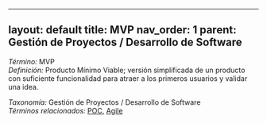 
---
layout: default
title: MVP
nav_order: 1
parent: Gestión de Proyectos / Desarrollo de Software
---

*Término:* MVP  
*Definición:* Producto Mínimo Viable; versión simplificada de un producto con suficiente funcionalidad para atraer a los primeros usuarios y validar una idea.

*Taxonomía:* Gestión de Proyectos / Desarrollo de Software  
*Términos relacionados:* [POC](https://maleniski.github.io/diccionario-angl-tec-mx/docs/alfabeticamente/P/poc/), [Agile](https://maleniski.github.io/diccionario-angl-tec-mx/docs/alfabeticamente/A/agile/)
